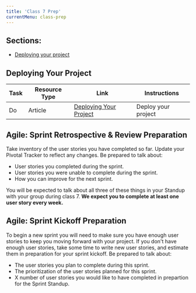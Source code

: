 ```yaml
---
title: 'Class 7 Prep'
currentMenu: class-prep
---
```

## Sections:

- [Deploying your project](#deploying-your-project)

## Deploying Your Project
Task | Resource Type | Link | Instructions
|----|---------------|------|-------------|
Do | Article | [Deploying Your Project](../../articles/deploy-java/) | Deploy your project

## Agile: Sprint Retrospective & Review Preparation
Take inventory of the user stories you have completed so far. Update your Pivotal Tracker to reflect any changes. Be prepared to talk about:
- User stories you completed during the sprint.
- User stories you were unable to complete during the sprint.
- How you can improve for the next sprint.

You will be expected to talk about all three of these things in your Standup with your group during class 7. **We expect you to complete at least one user story every week.**

## Agile: Sprint Kickoff Preparation
To begin a new sprint you will need to make sure you have enough user stories to keep you moving forward with your project. If you don't have enough user stories, take some time to write new user stories, and estimate them in preparation for your sprint kickoff. Be prepared to talk about:
- The user stories you plan to complete during this sprint.
- The prioritization of the user stories planned for this sprint.
- X number of user stories you would like to have completed in prepartion for the Sprint Standup.